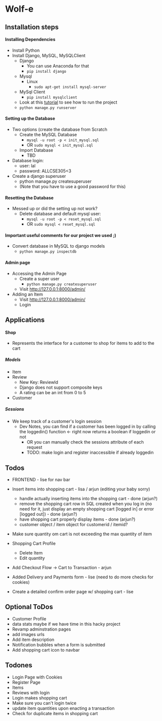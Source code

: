 # Wolf-e


## Installation steps
#### Installing Dependencies
- Install Python
- Install Django, MySQL, MySQLClient
  - Django
    - You can use Anaconda for that
    - `pip install django`
  - Mysql
    - Linux
        - `sudo apt-get install mysql-server`
  - MySql Client
    - `pip install mysqlclient`
  - Look at this [tutorial](https://docs.djangoproject.com/en/1.11/intro/tutorial01/) to see how to run the project
  - `python manage.py runserver`

#### Setting up the Database
- Two options (create the database from Scratch
  - Create the MySQL Database
    - `mysql -u root -p < init_mysql.sql`
    - OR `sudo mysql < init_mysql.sql`
  - Import Database
    - TBD
- Database login:
  - user: lal
  - password: ALLCSE305<3
- Create a django superuser
  - python manage.py createsuperuser
  - (Note that you have to use a good password for this)
#### Resetting the Database
- Messed up or did the setting up not work?
  - Delete database and default mysql user:
    - `mysql -u root -p < reset_mysql.sql`
    - OR `sudo mysql < reset_mysql.sql`
#### Important useful comments for our project we used ;) 
- Convert database in MySQL to django models
  - `python manage.py inspectdb`
#### Admin page
- Accessing the Admin Page
  - Create a super user
    - `python manage.py createsuperuser`
  - Visit http://127.0.0.1:8000/admin/
- Adding an Item
  - Visit http://127.0.0.1:8000/admin/
  - Login

## Applications
#### Shop
- Represents the interface for a customer to shop for items to add to the cart
##### Models
- Item
- Review
    - New Key: ReviewId
    - Django does not support composite keys
    - A rating can be an int from 0 to 5
- Customer
##### Sessions
- We keep track of a customer's login session
  - Dev Notes, you can find if a customer has been logged in by calling the loggedin() function <- right now returns a boolean if loggedin or not
    - OR you can manually check the sessions attribute of each request
    - TODO: make login and register inaccessible if already loggedin

## Todos
- FRONTEND - lise for nav bar
- Insert items into shopping cart - lisa / arjun (editing your baby sorry)
  - handle actually inserting items into the shopping cart - done (arjun?)
  - remove the shopping cart row in SQL created when you log in (no need for it, just display an empty shopping cart [logged in] or error [logged out]) - done (arjun?)
  - have shopping cart properly display items - done (arjun?)
  - customer object / item object for customerid / itemid?

- Make sure quantity om cart is not exceeding the max quantity of item

- Shopping Cart Profile
    - Delete Item
    - Edit quantity

- Add Checkout Flow -> Cart to Transaction  - arjun
- Added Delivery and Payments form - lise (need to do more checks for cookies) 
- Create a detailed confirm order page w/ shopping cart - lise

## Optional ToDos
- Customer Profile
- data stats maybe if we have time in this hacky project
- Revamp adminstration pages
- add images urls
- Add item description
- Notification bubbles when a form is submitted
- Add shopping cart icon to navbar

## Todones
- Login Page with Cookies
- Register Page
- Items
- Reviews with login 
- Login makes shopping cart
- Make sure you can't login twice
- update item quantities upon enacting a transaction
- Check for duplicate items in shopping cart


